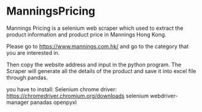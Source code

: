 # ManningsPricing

Mannings Pricing is a selenium web scraper which used to extract the product information and product price in Mannings Hong Kong.

Please go to https://www.mannings.com.hk/ and go to the category that you are interested in.

Then copy the website address and input in the python program. The Scraper will generate all the details of the product and save it into excel file through pandas.

you have to install:
Selenium
chrome driver: https://chromedriver.chromium.org/downloads
selenium 
webdriver-manager
panadas
openpyxl
